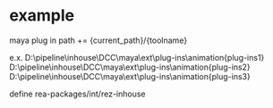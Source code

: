 # example

maya plug in path += {current_path}/{toolname}

e.x.
D:\pipeline\inhouse\DCC\maya\ext\plug-ins\animation\{plug-ins1}
D:\pipeline\inhouse\DCC\maya\ext\plug-ins\animation\{plug-ins2}
D:\pipeline\inhouse\DCC\maya\ext\plug-ins\animation\{plug-ins3}

define rea-packages/int/rez-inhouse